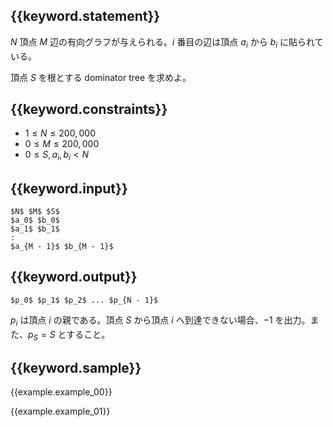 ## {{keyword.statement}}
$N$ 頂点 $M$ 辺の有向グラフが与えられる。$i$ 番目の辺は頂点 $a_i$ から $b_i$ に貼られている。

頂点 $S$ を根とする dominator tree を求めよ。


## {{keyword.constraints}}

- $1 \leq N \leq 200,000$
- $0 \leq M \leq 200,000$
- $0 \leq S, a_i, b_i < N$

## {{keyword.input}}

~~~
$N$ $M$ $S$
$a_0$ $b_0$
$a_1$ $b_1$
:
$a_{M - 1}$ $b_{M - 1}$
~~~

## {{keyword.output}}

~~~
$p_0$ $p_1$ $p_2$ ... $p_{N - 1}$
~~~

$p_i$ は頂点 $i$ の親である。頂点 $S$ から頂点 $i$ へ到達できない場合、$-1$ を出力。また、$p_S = S$ とすること。


## {{keyword.sample}}

{{example.example_00}}

{{example.example_01}}
